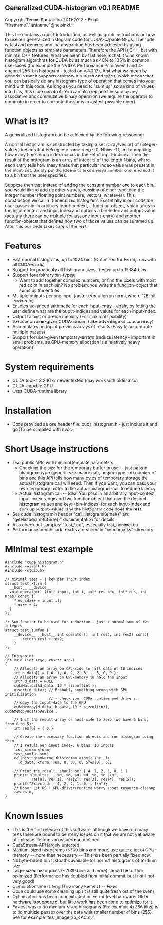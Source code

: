  Generalized CUDA-histogram v0.1 README
----------------------------------------

Copyright Teemu Rantalaiho 2011-2012 - Email: "firstname"."lastname"@helsinki.fi

This file contains a quick introduction, as well as quick instructions on how to
use our generalized histogram code for CUDA-capable GPUs. The code is fast and
generic, and the abstraction has been achieved by using function objects as
template parameters. Therefore the API is C++, but with minimal C++ features.
What we mean by fast here, is that it wins known histogram algorithms for CUDA
by as much as 40% to 135% in common use-cases (for example the NVIDIA
Performance Primitives' 1 and 4-channel 256-bin histogram - tested on v.4.0.17).
And what we mean by generic is that it supports arbitrary bin-sizes and types,
which means that you can basically do any histogram-type of operation that comes
into your mind with this code. As long as you need to "sum up" some kind of
values into bins, this code can do it; You can also replace the sum by any
associative and commutative binary operation (we require the operator to commute
in order to compute the sums in fastest possible order)

What is it?
============

A generalized histogram can be achieved by the following reasoning:

A normal histogram is constructed by taking a set (array/vector) of
(integer-valued) indices that belong into some range [0, Nbins -1], and
computing how many times each index occurs in the set of input-indices. Then the
result of the histogram is an array of integers of the length Nbins, where
each entry tells how many times that particular index-value was present in the
input-set. Simply put the idea is to take always number one, and add it to a
bin that the user specifies. 

Suppose then that instead of adding the constant number one to each bin, you
would like to add up other values, possibly of other type than the integer
number (floating point numbers, vectors, whatever). This construction we call a
'Generalized histogram'. Essentially in our code the user passes in an
arbitrary input-context, a function-object, which takes in the input context and
input index and outputs a bin-index and output-value (actually there can
be multiple for just one input-entry) and another function-objects that defines
how two of those values can be summed up. After this our code takes care of
the rest.

Features
========

 - Fast normal histograms, up to 1024 bins (Optimized for Fermi, runs with all
    CUDA-cards)
 - Support for practically all histogram sizes: Tested up to 16384 bins
 - Support for arbitrary bin-types:
    * Want to add together complex numbers, or find the pixels with most red
        color in each bin? No problem: you write the function-object that sums
        up the entries
 - Multiple outputs per one input (faster execution on fermi, where 128-bit
    loads rule)
 - Enables advanced arithmetic for each input-entry - again, by letting the
    user define what are the ouput-indices and values for each input-index.
 - Output to host or device memory (For maximal flexibility)
 - Execute on user-given CUDA-stream (take advantage of concurrency)
 - Accumulates on top of previous arrays of results
    (Easy to accumulate multiple passes)
 - Support for user-given temporary-arrays (reduce latency - important in small
    problems, as GPU-memory allocation is a relatively heavy operation)

System requirements
===================

 - CUDA toolkit 3.2.16 or newer tested (may work with older also)
 - CUDA-capable GPU
 - Uses CUDA-runtime library

Installation
============

 - Code provided as one header file: cuda_histogram.h - just include it and go
    (To be compiled with nvcc)

Short Usage instructions
========================

 - Two public APIs with minimal template parameters:
   * Checking the size for the temporary buffer to use -- just pass in
        histogram type (generic versus normal), output-type and number of bins
        and this API tells how many bytes of temporary storage the actual
        histogram-call will need. Then if you want, you can pass your own
        temporary buffer to the actual histogram-call to reduce latency
   * Actual histogram call -- idea: You pass in an arbitrary input-context,
        input-index range and two function object that give the desired
        histogram values and keys (bin-indices) for each input-index and sum up
        output-values, and the histogram code does the rest.
 - See cuda_histogram.h header "callHistogramKernel()" and
        "getHistogramBufSize()" documentation for details
 - Also check out samples: "test_*.cu", especially test_minimal.cu
 - Performance benchmark results are stored in "benchmarks"-directory

Minimal test example
====================

    #include "cuda_histogram.h"
    #include <assert.h>
    #include <stdio.h>

    // minimal test - 1 key per input index
    struct test_xform {
      __host__ __device__
      void operator() (int* input, int i, int* res_idx, int* res, int nres) const {
        *res_idx++ = input[i];
        *res++ = 1;
      }
    };

    // Sum-functor to be used for reduction - just a normal sum of two integers
    struct test_sumfun {
        __device__ __host__ int operator() (int res1, int res2) const{
            return res1 + res2;
        }
    };

    // Entrypoint
    int main (int argc, char** argv)
    {
        // Allocate an array on CPU-side to fill data of 10 indices
        int h_data[] = { 0, 1, 0, 2, 2, 3, 1, 5, 0, 0 };
        // Allocate an array on GPU-memory to hold the input
        int* d_data = NULL;
        cudaMalloc(&d_data, 10 * sizeof(int));
        assert(d_data); // Probably something wrong with GPU initialization
                        // - check your CUDA runtime and drivers.
        // Copy the input-data to the GPU
        cudaMemcpy(d_data, h_data, 10 * sizeof(int), cudaMemcpyHostToDevice);

        // Init the result-array on host-side to zero (we have 6 bins, from 0 to 5):
        int res[6] = { 0 };

        // Create the necessary function objects and run histogram using them 
        // 1 result per input index, 6 bins, 10 inputs
        test_xform xform;
        test_sumfun sum;
        callHistogramKernel<histogram_atomic_inc, 1>
          (d_data, xform, sum, 0, 10, 0, &res[0], 6);

        // Print the result, should be: [ 4, 2, 2, 1, 0, 1 ]
        printf("Results:  [ %d, %d, %d, %d, %d, %d ]\n", 
                res[0], res[1], res[2], res[3], res[4], res[5]);
        printf("Expected: [ 4, 2, 2, 1, 0, 1 ]\n");
        // Done: Let OS + GPU-driver+runtime worry about resource-cleanup
        return 0;
    }


Known Issues
============

 - This is the first release of this software, although we have run many tests
    there are bound to be many issues on it that we are not yet aware of -
    please file bugs on issues encountered
 - CudaStream-API largely untested
 - Medium-sized histograms (~500 bins and more) use quite a lot of
    GPU-memory -- more than necessary -- This has been partially fixed now.
 - No byte-based bin fastpaths available for normal histograms of medium size
 - Large-sized histograms (~2000 bins and more) should be further optimized
    (Performance has doubled from initial commit, but is still not very good)
 - Compilation time is long (Too many kernels) -- Fixed
 - Code could use some cleaning up (it is still quite fresh out of the oven)
 - Optimization has been concentrated on Fermi-level hardware. Older hardware
     is supported, but little work has been done to optimize for it.
 - Fastest way to do medium-sized histograms (For example 4x256 bins) is to
     do multiple passes over the data with smaller number of bins (256).
     See for example 'test_image_8b_4AC.cu'.
